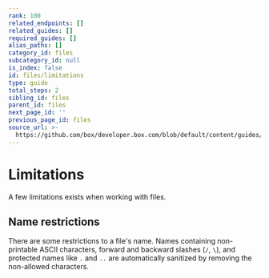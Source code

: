 ```yaml
---
rank: 100
related_endpoints: []
related_guides: []
required_guides: []
alias_paths: []
category_id: files
subcategory_id: null
is_index: false
id: files/limitations
type: guide
total_steps: 2
sibling_id: files
parent_id: files
next_page_id: ''
previous_page_id: files
source_url: >-
  https://github.com/box/developer.box.com/blob/default/content/guides/files/limitations.md
---
```


# Limitations

A few limitations exists when working with files.

## Name restrictions

There are some restrictions to a file's name. Names containing non-printable
ASCII characters, forward and backward slashes (`/`, `\`), and protected names like
`.` and `..` are automatically sanitized by removing the non-allowed characters.
